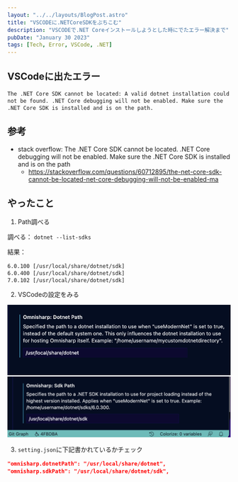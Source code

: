 ```yaml
---
layout: "../../layouts/BlogPost.astro"
title: "VSCODEに.NETCoreSDKをぶちこむ"
description: "VSCODEで.NET Coreインストールしようとした時にでたエラー解決まで"
pubDate: "January 30 2023"
tags: [Tech, Error, VSCode, .NET]
---
```


## VSCodeに出たエラー

``` text
The .NET Core SDK cannot be located: A valid dotnet installation could not be found. .NET Core debugging will not be enabled. Make sure the .NET Core SDK is installed and is on the path.
```

## 参考

- stack overflow: The .NET Core SDK cannot be located. .NET Core debugging will not be enabled. Make sure the .NET Core SDK is installed and is on the path
  - https://stackoverflow.com/questions/60712895/the-net-core-sdk-cannot-be-located-net-core-debugging-will-not-be-enabled-ma

## やったこと

1. Path調べる

調べる：
`dotnet --list-sdks`

結果：
``` shell
6.0.100 [/usr/local/share/dotnet/sdk]
6.0.400 [/usr/local/share/dotnet/sdk]
7.0.102 [/usr/local/share/dotnet/sdk]
```

2. VSCodeの設定をみる

![](../../../public/image/VSCError1.png)
![](../../../public/image/VSCError2.png)

3. `setting.json`に下記書かれているかチェック

``` json
"omnisharp.dotnetPath": "/usr/local/share/dotnet",
"omnisharp.sdkPath": "/usr/local/share/dotnet/sdk",
```
